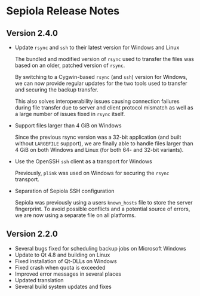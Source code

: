 # Sepiola Release Notes

## Version 2.4.0

* Update `rsync` and `ssh` to their latest version for Windows and Linux

  The bundled and modified version of `rsync` used to transfer the files was
  based on an older, patched version of `rsync`.

  By switching to a Cygwin-based `rsync` (and `ssh`) version for Windows,
  we can now provide regular updates for the two tools used to transfer
  and securing the backup transfer.

  This also solves interoperability issues causing connection failures
  during file transfer due to server and client protocol mismatch as well
  as a large number of issues fixed in `rsync` itself.

* Support files larger than 4 GiB on Windows

  Since the previous rsync version was a 32-bit application (and built without
  `LARGEFILE` support), we are finally able to handle files larger than 4 GiB on
  both Windows and Linux (for both 64- and 32-bit variants).

* Use the OpenSSH `ssh` client as a transport for Windows

  Previously, `plink` was used on Windows for securing the `rsync` transport.

* Separation of Sepiola SSH configuration

  Sepiola was previously using a users `known_hosts` file to store the
  server fingerprint. To avoid possible conflicts and a potential source
  of errors, we are now using a separate file on all platforms.


## Version 2.2.0

* Several bugs fixed for scheduling backup jobs on Microsoft Windows
* Update to Qt 4.8 and building on Linux
* Fixed installation of Qt-DLLs on Windows
* Fixed crash when quota is exceeded
* Improved error messages in several places
* Updated translation
* Several build system updates and fixes
